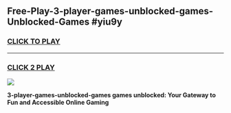 
## Free-Play-3-player-games-unblocked-games-Unblocked-Games #yiu9y
<h3>
<a href="https://news.freeplayer.one?title=3-player-games-unblocked-games&ref=8M">CLICK TO PLAY</a></h3>
<hr>

<h3>
<a href="https://news.freeplayer.one?title=3-player-games-unblocked-games&ref=8M">CLICK 2 PLAY</a>
  
</h3>

<a href="https://news.freeplayer.one?title=3-player-games-unblocked-games&ref=8M"><img src="https://clearcache.store/games.png"></a>


**3-player-games-unblocked-games games unblocked: Your Gateway to Fun and Accessible Online Gaming**
